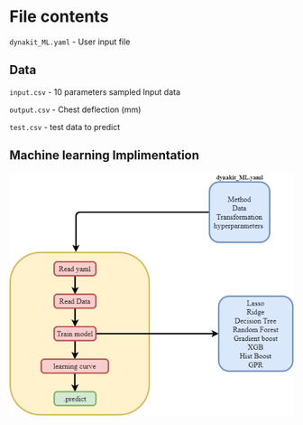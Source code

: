 # File contents
`dynakit_ML.yaml` - User input file 

## Data
`input.csv` - 10 parameters sampled Input data

`output.csv` - Chest deflection (mm)

`test.csv` - test data to predict

## Machine learning Implimentation
<p align="center">
  <img src="https://github.com/dynapy/dynakit/blob/ml/example/test_ML/process_flow.png"/>
</p>
